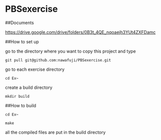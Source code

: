 # PBSexercise

##Documents

https://drive.google.com/drive/folders/0B3t_4QE_nqoaejh3YUt4ZXFDamc

##How to set up

go to the directory where you want to copy this project and type

`git pull git@github.com:nawafuji/PBSexercise.git`

go to each exercise directory

`cd Ex~`

create a build directory

`mkdir build`

##How to build

`cd Ex~`

`make`

all the compiled files are put in the build directory
